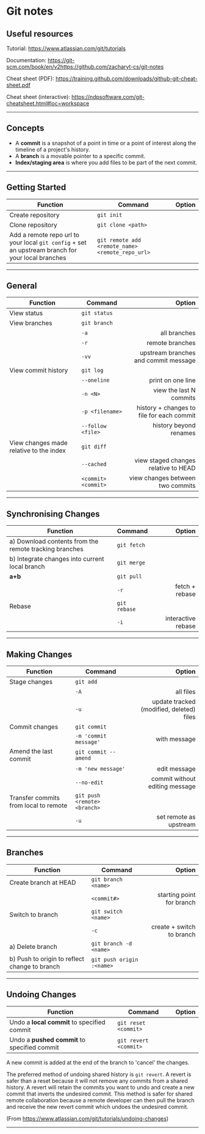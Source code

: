 # Git notes

## Useful resources

Tutorial: https://www.atlassian.com/git/tutorials

Documentation: https://git-scm.com/book/en/v2https://github.com/zacharyt-cs/git-notes

Cheat sheet (PDF): https://training.github.com/downloads/github-git-cheat-sheet.pdf

Cheat sheet (interactive): https://ndpsoftware.com/git-cheatsheet.html#loc=workspace

----
## Concepts
- A **commit** is a snapshot of a point in time or a point of interest along the timeline of a project's history.
- A **branch** is a movable pointer to a specific commit.
- **Index/staging area** is where you add files to be part of the next commit.

----
## Getting Started
| Function                                                                                          | Command                                          | Option |
|---------------------------------------------------------------------------------------------------|--------------------------------------------------|-------:|
| Create repository                                                                                 | `git init`                                       |        |
| Clone repository                                                                                  | `git clone <path>`                               |        |
| Add a remote repo url to your local `git config` + set an upstream branch for your local branches | `git remote add <remote_name> <remote_repo_url>` |        |

----
## General
| Function                                | Command             | Option                                    |
|---------------------------------------- |--------------       |-------------------------------------:     |
| View status                             | `git status`        |                                           |
| View branches                           | `git branch`        |                                           |
|                                         | `-a`                | all branches                              |
|                                         | `-r`                | remote branches                           |
|                                         | `-vv`               | upstream branches and commit message      |
| View commit history                     | `git log`           |                                           |
|                                         | `--oneline`         | print on one line                         |
|                                         | `-n <N>`            | view the last N commits                   |
|                                         | `-p <filename>`     | history + changes to file for each commit |
|                                         | `--follow <file>`   | history beyond renames                    |
| View changes made relative to the index | `git diff`          |                                           |
|                                         | `--cached`          | view staged changes relative to HEAD      |
|                                         | `<commit> <commit>` | view changes between two commits          |

----
## Synchronising Changes
| Function                                               | Command     | Option             |
|--------------------------------------------------------|-------------|-------------------:|
| a) Download contents from the remote tracking branches | `git fetch` |                    |
| b) Integrate changes into current local branch         | `git merge` |                    |
| **a+b**                                                | `git pull`  |                    |
|                                                        | `-r`        | fetch + rebase     |
| Rebase                                                 | `git rebase`|                    |
|                                                        | `-i`        | interactive rebase |

----
## Making Changes
| Function                              | Command                      | Option                                   |
|---------------------------------------|----------------------------  |-----------------------------------------:|
| Stage changes                         | `git add`                    |                                          |
|                                       | `-A`                         | all files                                |
|                                       | `-u`                         | update tracked (modified, deleted) files |
| Commit changes                        | `git commit`                 |                                          |
|                                       | `-m 'commit message'`        | with message                             |
| Amend the last commit                 | `git commit --amend`         |                                          |
|                                       | `-m 'new message'`           | edit message                             |
|                                       | `--no-edit`                  | commit without editing message           |
| Transfer commits from local to remote | `git push <remote> <branch>` |                                          |
|                                       | `-u`                         | set remote as upstream                   |

----
## Branches
| Function                                      | Command                   | Option                    |
|-----------------------------------------------|---------------------------|--------------------------:|
| Create branch at HEAD                         | `git branch <name>`       |                           |
|                                               | `<commit#>`               | starting point for branch |
| Switch to branch                              | `git switch <name>`       |                           |
|                                               | `-c`                      | create + switch to branch |
| a) Delete branch                              | `git branch -d <name>`    |                           |
| b) Push to origin to reflect change to branch | `git push origin :<name>` |                           |

---
## Undoing Changes
| Function                                     | Command               | Option |
|----------------------------------------------|-----------------------|-------:|
| Undo a **local commit** to specified commit  | `git reset <commit>`  |        |
| Undo a **pushed commit** to specified commit | `git revert <commit>` |        |

A new commit is added at the end of the branch to 'cancel' the changes.

The preferred method of undoing shared history is `git revert`. A revert is safer than a reset because it will not remove any commits from a shared history. A revert will retain the commits you want to undo and create a new commit that inverts the undesired commit. This method is safer for shared remote collaboration because a remote developer can then pull the branch and receive the new revert commit which undoes the undesired commit.

(From https://www.atlassian.com/git/tutorials/undoing-changes)

---